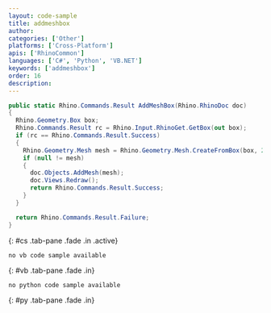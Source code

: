 ```yaml
---
layout: code-sample
title: addmeshbox
author: 
categories: ['Other'] 
platforms: ['Cross-Platform']
apis: ['RhinoCommon']
languages: ['C#', 'Python', 'VB.NET']
keywords: ['addmeshbox']
order: 16
description:  
---
```




```cs
public static Rhino.Commands.Result AddMeshBox(Rhino.RhinoDoc doc)
{
  Rhino.Geometry.Box box;
  Rhino.Commands.Result rc = Rhino.Input.RhinoGet.GetBox(out box);
  if (rc == Rhino.Commands.Result.Success)
  {
    Rhino.Geometry.Mesh mesh = Rhino.Geometry.Mesh.CreateFromBox(box, 2, 2, 2);
    if (null != mesh)
    {
      doc.Objects.AddMesh(mesh);
      doc.Views.Redraw();
      return Rhino.Commands.Result.Success;
    }
  }

  return Rhino.Commands.Result.Failure;
}
```
{: #cs .tab-pane .fade .in .active}


```vbnet
no vb code sample available
```
{: #vb .tab-pane .fade .in}


```python
no python code sample available
```
{: #py .tab-pane .fade .in}


